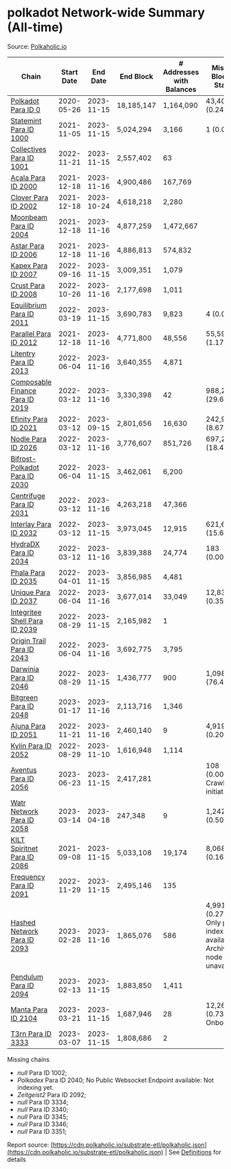 # polkadot Network-wide Summary (All-time)

Source: [Polkaholic.io](https://polkaholic.io)


| Chain            | Start Date | End Date | End Block | # Addresses with Balances | Missing Blocks / Status |
| ---------------- | ---------- | ---------| --------- | ------------------------- | ----------------------- |
| [Polkadot Para ID 0](/polkadot/0-polkadot) | 2020-05-26 | 2023-11-15 | 18,185,147 |  1,164,090 | 43,409 (0.24%)  |
| [Statemint Para ID 1000](/polkadot/1000-statemint) | 2021-11-05 | 2023-11-15 | 5,024,294 |  3,166 | 1 (0.00%)  |
| [Collectives Para ID 1001](/polkadot/1001-collectives) | 2022-11-21 | 2023-11-15 | 2,557,402 |  63 |    |
| [Acala Para ID 2000](/polkadot/2000-acala) | 2021-12-18 | 2023-11-16 | 4,900,486 |  167,769 |    |
| [Clover Para ID 2002](/polkadot/2002-clover) | 2021-12-18 | 2023-10-24 | 4,618,218 |  2,280 |    |
| [Moonbeam Para ID 2004](/polkadot/2004-moonbeam) | 2021-12-18 | 2023-11-16 | 4,877,259 |  1,472,667 |    |
| [Astar Para ID 2006](/polkadot/2006-astar) | 2021-12-18 | 2023-11-16 | 4,886,813 |  574,832 |    |
| [Kapex Para ID 2007](/polkadot/2007-kapex) | 2022-09-16 | 2023-11-15 | 3,009,351 |  1,079 |    |
| [Crust Para ID 2008](/polkadot/2008-crust) | 2022-10-26 | 2023-11-16 | 2,177,698 |  1,011 |    |
| [Equilibrium Para ID 2011](/polkadot/2011-equilibrium) | 2022-03-19 | 2023-11-15 | 3,690,783 |  9,823 | 4 (0.00%)  |
| [Parallel Para ID 2012](/polkadot/2012-parallel) | 2021-12-18 | 2023-11-16 | 4,771,800 |  48,556 | 55,597 (1.17%)  |
| [Litentry Para ID 2013](/polkadot/2013-litentry) | 2022-06-04 | 2023-11-16 | 3,640,355 |  4,871 |    |
| [Composable Finance Para ID 2019](/polkadot/2019-composable) | 2022-03-12 | 2023-11-16 | 3,330,398 |  42 | 988,228 (29.67%)  |
| [Efinity Para ID 2021](/polkadot/2021-efinity) | 2022-03-12 | 2023-09-15 | 2,801,656 |  16,630 | 242,949 (8.67%)  |
| [Nodle Para ID 2026](/polkadot/2026-nodle) | 2022-03-12 | 2023-11-16 | 3,776,607 |  851,726 | 697,249 (18.46%)  |
| [Bifrost-Polkadot Para ID 2030](/polkadot/2030-bifrost-dot) | 2022-06-04 | 2023-11-15 | 3,462,061 |  6,200 |    |
| [Centrifuge Para ID 2031](/polkadot/2031-centrifuge) | 2022-03-12 | 2023-11-16 | 4,263,218 |  47,366 |    |
| [Interlay Para ID 2032](/polkadot/2032-interlay) | 2022-03-12 | 2023-11-15 | 3,973,045 |  12,915 | 621,626 (15.65%)  |
| [HydraDX Para ID 2034](/polkadot/2034-hydradx) | 2022-03-12 | 2023-11-16 | 3,839,388 |  24,774 | 183 (0.00%)  |
| [Phala Para ID 2035](/polkadot/2035-phala) | 2022-04-01 | 2023-11-15 | 3,856,985 |  4,481 |    |
| [Unique Para ID 2037](/polkadot/2037-unique) | 2022-06-04 | 2023-11-16 | 3,677,014 |  33,049 | 12,839 (0.35%)  |
| [Integritee Shell Para ID 2039](/polkadot/2039-integritee-shell) | 2022-08-29 | 2023-11-15 | 2,165,982 |  1 |    |
| [Origin Trail Para ID 2043](/polkadot/2043-origintrail) | 2022-06-04 | 2023-11-16 | 3,692,775 |  3,795 |    |
| [Darwinia Para ID 2046](/polkadot/2046-darwinia) | 2022-08-29 | 2023-11-15 | 1,436,777 |  900 | 1,098,047 (76.42%)  |
| [Bitgreen Para ID 2048](/polkadot/2048-bitgreen) | 2023-01-17 | 2023-11-16 | 2,113,716 |  1,346 |    |
| [Ajuna Para ID 2051](/polkadot/2051-ajuna) | 2022-11-21 | 2023-11-16 | 2,460,140 |  9 | 4,919 (0.20%)  |
| [Kylin Para ID 2052](/polkadot/2052-kylin) | 2022-08-29 | 2023-11-10 | 1,616,948 |  1,114 |    |
| [Aventus Para ID 2056](/polkadot/2056-aventus) | 2023-06-23 | 2023-11-15 | 2,417,281 |   | 108 (0.00%) Crawling initiated |
| [Watr Network Para ID 2058](/polkadot/2058-watr) | 2023-03-14 | 2023-04-18 | 247,348 |  9 | 1,242 (0.50%)  |
| [KILT Spiritnet Para ID 2086](/polkadot/2086-kilt) | 2021-09-08 | 2023-11-15 | 5,033,108 |  19,174 | 8,068 (0.16%)  |
| [Frequency Para ID 2091](/polkadot/2091-frequency) | 2022-11-29 | 2023-11-15 | 2,495,146 |  135 |    |
| [Hashed Network Para ID 2093](/polkadot/2093-hashed) | 2023-02-28 | 2023-11-16 | 1,865,076 |  586 | 4,991 (0.27%) Only partial index available: Archive node unavailable |
| [Pendulum Para ID 2094](/polkadot/2094-pendulum) | 2023-02-13 | 2023-11-15 | 1,883,850 |  1,411 |    |
| [Manta Para ID 2104](/polkadot/2104-manta) | 2023-03-21 | 2023-11-15 | 1,687,946 |  28 | 12,262 (0.73%) Onboarding |
| [T3rn Para ID 3333](/polkadot/3333-t3rn) | 2023-03-07 | 2023-11-15 | 1,808,686 |  2 |    |

Missing chains


* *null* Para ID 1002; 
* *Polkadex* Para ID 2040; No Public Websocket Endpoint available: Not indexing yet.
* *Zeitgeist2* Para ID 2092; 
* *null* Para ID 3334; 
* *null* Para ID 3340; 
* *null* Para ID 3345; 
* *null* Para ID 3346; 
* *null* Para ID 3351; 

Report source: [https://cdn.polkaholic.io/substrate-etl/polkaholic.json](https://cdn.polkaholic.io/substrate-etl/polkaholic.json) | See [Definitions](/DEFINITIONS.md) for details
